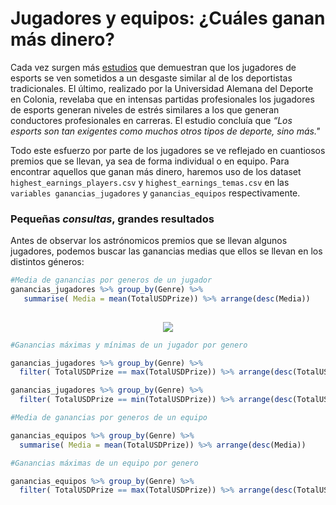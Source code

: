 # Jugadores y equipos: ¿Cuáles ganan más dinero?

Cada vez surgen más [estudios](https://www.marca.com/esports/2016/03/15/56e81056ca474115778b4691.html) que demuestran que los jugadores de esports se ven sometidos a un desgaste similar al de los deportistas tradicionales. El último, realizado por la Universidad Alemana del Deporte en Colonia, revelaba que en intensas partidas profesionales los jugadores de esports generan niveles de estrés similares a los que generan conductores profesionales en carreras. El estudio concluía que *“Los esports son tan exigentes como muchos otros tipos de deporte, sino más."*

Todo este esfuerzo por parte de los jugadores se ve reflejado en cuantiosos premios que se llevan, ya sea de forma individual o en equipo. Para encontrar aquellos que ganan más dinero, haremos uso de los dataset  `highest_earnings_players.csv` y `highest_earnings_temas.csv` en las `variables ganancias_jugadores` y `ganancias_equipos` respectivamente.

### Pequeñas *consultas*, grandes resultados

Antes de observar los astrónomicos premios que se llevan algunos jugadores, podemos buscar las ganancias medias que ellos se llevan en los distintos géneros:

```R
#Media de ganancias por generos de un jugador
ganancias_jugadores %>% group_by(Genre) %>%
   summarise( Media = mean(TotalUSDPrize)) %>% arrange(desc(Media))
   
```

<p align="center">
<img src="../../Imágenes/Proyecto5.1.png">
</p>


```R
#Ganancias máximas y mínimas de un jugador por genero

ganancias_jugadores %>% group_by(Genre) %>% 
  filter( TotalUSDPrize == max(TotalUSDPrize)) %>% arrange(desc(TotalUSDPrize))

ganancias_jugadores %>% group_by(Genre) %>% 
  filter( TotalUSDPrize == min(TotalUSDPrize)) %>% arrange(desc(TotalUSDPrize))
```



```R
#Media de ganancias por generos de un equipo

ganancias_equipos %>% group_by(Genre) %>%
  summarise( Media = mean(TotalUSDPrize)) %>% arrange(desc(Media))

#Ganancias máximas de un equipo por genero

ganancias_equipos %>% group_by(Genre) %>%
  filter( TotalUSDPrize == max(TotalUSDPrize)) %>% arrange(desc(TotalUSDPrize))
```





